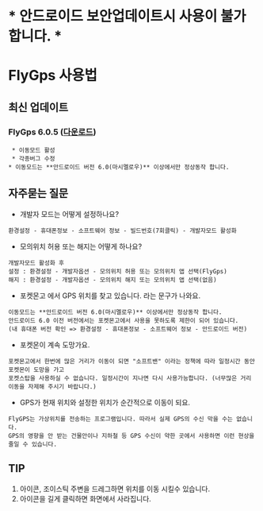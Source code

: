 # * 안드로이드 보안업데이트시 사용이 불가합니다. *
# FlyGps 사용법
## 최신 업데이트
### FlyGps 6.0.5 ([다운로드](https://github.com/SamBoKing/Secret/raw/master/FlyGps_6.0.5.apk))
  ```
  * 이동모드 활성
  * 각종버그 수정
  * 이동모드는 **안드로이드 버전 6.0(마시멜로우)** 이상에서만 정상동작 합니다.
 ```
## 자주묻는 질문
* 개발자 모드는 어떻게 설정하나요?
```
환경설정 - 휴대폰정보 - 소프트웨어 정보 - 빌드번호(7회클릭) - 개발자모드 활성화
```
* 모의위치 허용 또는 해지는 어떻게 하나요?
```
개발자모드 활성화 후 
설정 : 환경설정 - 개발자옵션 - 모의위치 허용 또는 모의위치 앱 선택(FlyGps)
해지 : 환경설정 - 개발자옵션 - 모의위치 해지 또는 모의위치 앱 선택(없음)
```
* 포켓몬고 에서 GPS 위치를 찾고 있습니다. 라는 문구가 나와요.
```
이동모드는 **안드로이드 버전 6.0(마시멜로우)** 이상에서만 정상동작 합니다.
안드로이드 6.0 이전 버전에서는 포켓몬고에서 사용을 못하도록 제한이 되어 있습니다.
(내 휴대폰 버전 확인 => 환경설정 - 휴대폰정보 - 소프트웨어 정보 - 안드로이드 버전)
```
* 포켓몬이 계속 도망가요.
```
포켓몬고에서 한번에 많은 거리가 이동이 되면 "소프트밴" 이라는 정책에 따라 일정시간 동안 포켓몬이 도망을 가고
포켓스탑을 사용하실 수 없습니다. 일정시간이 지나면 다시 사용가능합니다. (너무많은 거리 이동을 자제해 주시기 바랍니다.)
```
* GPS가 현재 위치와 설정한 위치가 순간적으로 이동이 되요.
```
FlyGPS는 가상위치를 전송하는 프로그램입니다. 따라서 실제 GPS의 수신 막을 수는 없습니다. 
GPS의 영향을 안 받는 건물안이나 지하철 등 GPS 수신이 약한 곳에서 사용하면 이런 현상을 줄일 수 있습니다.
```

## TIP
1. 아이콘, 조이스틱 주변을 드레그하면 위치를 이동 시킬수 있습니다.
2. 아이콘을 길게 클릭하면 화면에서 사라집니다.
